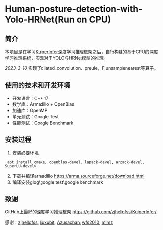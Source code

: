 # Human-posture-detection-with-Yolo-HRNet(Run on CPU)
## 简介
本项目是在学习[KuiperInfer](https://github.com/zjhellofss)深度学习推理框架之后，自行构建的基于CPU的深度学习推理系统，实现对于YOLO与HRNet模型的推理。

*2023-3-10* 实现了dilated_convolution，preule，F.unsamplenearest等算子。

## 使用的技术和开发环境
* 开发语言：C++ 17
* 数学库：Armadillo + OpenBlas
* 加速库：OpenMP
* 单元测试：Google Test
* 性能测试：Google Benchmark

## 安装过程
1. 安装必要环境
```shell
 apt install cmake, openblas-devel, lapack-devel, arpack-devel, SuperLU-devel>
```
2. 下载并编译armadillo https://arma.sourceforge.net/download.html
3. 编译安装glog\google test\google benchmark

## 致谢

GitHub上最好的深度学习推理框架 https://github.com/zjhellofss/KuiperInfer/

感谢：[zjhellofss](https://github.com/zjhellofss), [liuxubit](https://github.com/liuxubit), [Azusachan](https://github.com/Azusachan), [wfs2010](https://github.com/wfs2010), [mlmz](https://github.com/minleminzui)
